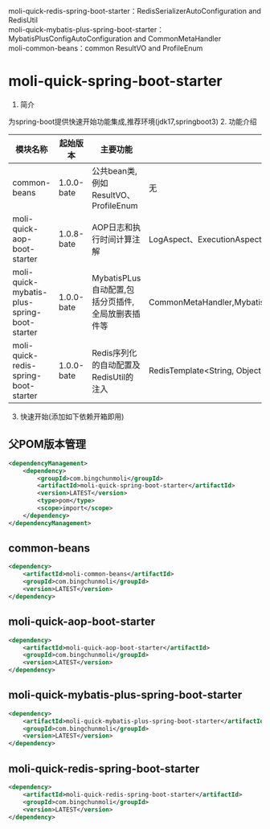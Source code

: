 moli-quick-redis-spring-boot-starter：RedisSerializerAutoConfiguration and RedisUtil  
moli-quick-mybatis-plus-spring-boot-starter：MybatisPlusConfigAutoConfiguration and CommonMetaHandler  
moli-common-beans：common ResultVO and ProfileEnum  
# moli-quick-spring-boot-starter
1. 简介

为spring-boot提供快速开始功能集成,推荐环境(jdk17,springboot3)
2. 功能介绍

| 模块名称                                        | 起始版本       | 主要功能                            | 注入bean                                                                                                                           |
|---------------------------------------------|------------|---------------------------------|----------------------------------------------------------------------------------------------------------------------------------|
| common-beans                                | 1.0.0-bate | 公共bean类,例如ResultVO、ProfileEnum  | 无                                                                                                                                |
| moli-quick-aop-boot-starter                 | 1.0.8-bate | AOP日志和执行时间计算注解                  | LogAspect、ExecutionAspect                                                                                                        |
| moli-quick-mybatis-plus-spring-boot-starter | 1.0.0-bate | MybatisPLus自动配置,包括分页插件,全局放删表插件等 | CommonMetaHandler,MybatisPlusInterceptor,PaginationInnerInterceptorPaginationInnerInterceptor,MybatisPlusConfigAutoConfiguration |
| moli-quick-redis-spring-boot-starter        | 1.0.0-bate | Redis序列化的自动配置及RedisUtil的注入      | RedisTemplate<String, Object>,RedisUtil,RedisSerializer<Object>,RedisSerializerAutoConfiguration,RedisUtilAutoConfiguration      |

3. 快速开始(添加如下依赖开箱即用)
## 父POM版本管理
```xml
<dependencyManagement>
    <dependency>
        <groupId>com.bingchunmoli</groupId>
        <artifactId>moli-quick-spring-boot-starter</artifactId>
        <version>LATEST</version>
        <type>pom</type>
        <scope>import</scope>
    </dependency>
</dependencyManagement>
```
## common-beans
```xml
<dependency>
    <artifactId>moli-common-beans</artifactId>
    <groupId>com.bingchunmoli</groupId>
    <version>LATEST</version>
</dependency>
```
## moli-quick-aop-boot-starter
```xml
<dependency>
    <artifactId>moli-quick-aop-boot-starter</artifactId>
    <groupId>com.bingchunmoli</groupId>
    <version>LATEST</version>
</dependency>
```
## moli-quick-mybatis-plus-spring-boot-starter
```xml
<dependency>
    <artifactId>moli-quick-mybatis-plus-spring-boot-starter</artifactId>
    <groupId>com.bingchunmoli</groupId>
    <version>LATEST</version>
</dependency>
```
## moli-quick-redis-spring-boot-starter
```xml
<dependency>
    <artifactId>moli-quick-redis-spring-boot-starter</artifactId>
    <groupId>com.bingchunmoli</groupId>
    <version>LATEST</version>
</dependency>
```
